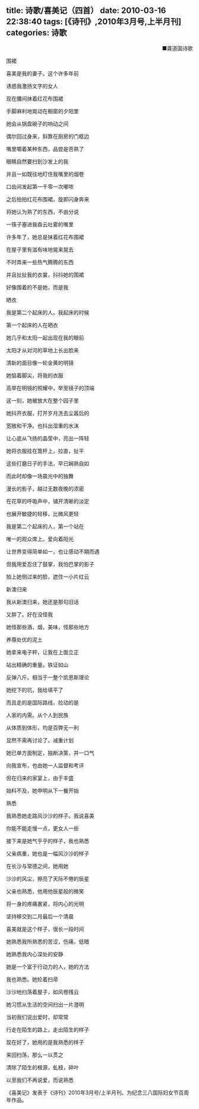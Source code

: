 title: 诗歌/喜美记（四首）
date: 2010-03-16 22:38:40
tags: [《诗刊》,2010年3月号,上半月刊]
categories: 诗歌
---
 <p align="right"> ■龚道国诗歌</p> 
 <p>围裙</p> 
 <p>喜美是我的妻子。这个许多年前</p> 
 <p>诱惑我激扬文字的女人</p> 
 <p>现在腰间抹着红花布围裙</p> 
 <p>手脚麻利地晃动在橱窗的夕阳里</p> 
 <p>她会从锅盘碗子的响动之间</p> 
 <p>偶尔回过身来，斜靠在厨房的门框边</p> 
 <p>嘴里嚼着某种东西，品尝是否熟了</p> 
<!-- more --><p>眼睛自然要扫到沙发上的我</p> 
 <p>并且一如既往地盯住我嘴里的烟卷</p> 
 <p>口齿间发起第一千零一次嘟哝</p> 
 <p>之后拍拍红花布围裙，旋即闪身奔来</p> 
 <p>将她认为熟了的东西，不由分说</p> 
 <p>一筷子塞进我吞云吐雾的嘴里</p> 
 <p>许多年了，她总是抹着红花布围裙</p> 
 <p>在屋子里有滋有味地晃来晃去</p> 
 <p>不时弄来一些热气腾腾的东西</p> 
 <p>并且扯扯我的衣裳，抖抖她的围裙</p> 
 <p>好像围着的不是她，而是我</p> 
 <p>晒衣</p> 
 <p>我是第二个起床的人。我起床的时候</p> 
 <p>第一个起床的人在晒衣</p> 
 <p>她几乎和太阳一起出现在我的眼前</p> 
 <p>太阳才从对河的草地上长出脸来</p> 
 <p>清新的面目像一轮金黄的明镜</p> 
 <p>她惦着脚尖，将我的衣服</p> 
 <p>高举在明镜的照耀中，举至镜子的顶端</p> 
 <p>这一刻，她被放大在整个园子里</p> 
 <p>她抖开衣服，打开岁月洗去尘嚣后的</p> 
 <p>宽敞和干净。也抖出湿重的水沫</p> 
 <p>让心底从飞扬的晶莹中，亮出一阵轻</p> 
 <p>她将衣服挂在篙杆上，拉直，扯平</p> 
 <p>这些打磨日子的手法，早已娴熟自如</p> 
 <p>而此时却像一场晨光中的独舞</p> 
 <p>漫长的影子，越过无数夜晚的浓密</p> 
 <p>在花草的呼吸声中，铺开清晰的淡定</p> 
 <p>也展开敏捷的轻移，比微风更轻</p> 
 <p>我是第二个起床的人，第一个站在</p> 
 <p>唯一的观众席上。爱向着阳光</p> 
 <p>让世界变得简单如一，也让感动不期而遇</p> 
 <p>但我用爱忍住了鼓掌，我怕巴掌的影子</p> 
 <p>拍上她侧过来的脸，遮住一小片红云</p> 
 <p>新澳归来</p> 
 <p>我从新澳归来，她还是那句旧话</p> 
 <p>又胖了。好在没怪我</p> 
 <p>她怪那些酒，烟，美味，怪那些地方</p> 
 <p>养尊处优的泥土</p> 
 <p>她拿来电子秤，让我在上面立正</p> 
 <p>站出精确的重量。铁证如山</p> 
 <p>反弹八斤。相当于一整个凯恩斯理论</p> 
 <p>她挖下的坑，我给填平了</p> 
 <p>而且走的是国际路线，拉动的是</p> 
 <p>人家的内需。从个人到民族</p> 
 <p>从体质到体形，均是百弊无一利</p> 
 <p>显然不需再讨论了。减重计划</p> 
 <p>她已单方面制定，独断决策，并一口气</p> 
 <p>向我宣布，也由她一人监督和考评</p> 
 <p>但在归来的家宴上，由于丰盛</p> 
 <p>始料不及，她申明从下一餐开始</p> 
 <p>熟悉</p> 
 <p>我熟悉她走路风沙沙的样子。我说喜美</p> 
 <p>你能不能走慢一点，更女人一些</p> 
 <p>接下来是她气乎乎的样子，我也熟悉</p> 
 <p>父亲病重，她也是一幅风沙沙的样子</p> 
 <p>在长沙与常德之间，她用她</p> 
 <p>沙沙的风尘，擦亮了天际不倦的辰星</p> 
 <p>父亲也熟悉，他用他辰星般的微笑</p> 
 <p>将一身的疼痛裹紧，将内心的光明</p> 
 <p>坚持移交到二月最后一个清晨</p> 
 <p>喜美就是这个样子，很长一段时间</p> 
 <p>她熟悉我所熟悉的苦涩，伤痛，低暗</p> 
 <p>她熟悉我内心深处的安静</p> 
 <p>她是一个富于行动力的人，她的方法</p> 
 <p>我也熟悉。她抡着扫帚</p> 
 <p>沙沙地扫荡着屋子，如风卷残云</p> 
 <p>她习惯从生活的空间扫出一片澄明</p> 
 <p>当初我们说出爱时，却常常</p> 
 <p>行走在陌生的路上，走出陌生的样子</p> 
 <p>现在好了，她用的是我熟悉的样子</p> 
 <p>来回扫荡，那么一以贯之</p> 
 <p>清除了陌生的根源，虬枝，碎叶</p> 
 <p>以至我们不再说爱，而说熟悉</p> 
 <p>《喜美记》发表于《诗刊》2010年3月号/上半月刊。为纪念三八国际妇女节百周年作品。</p> 
